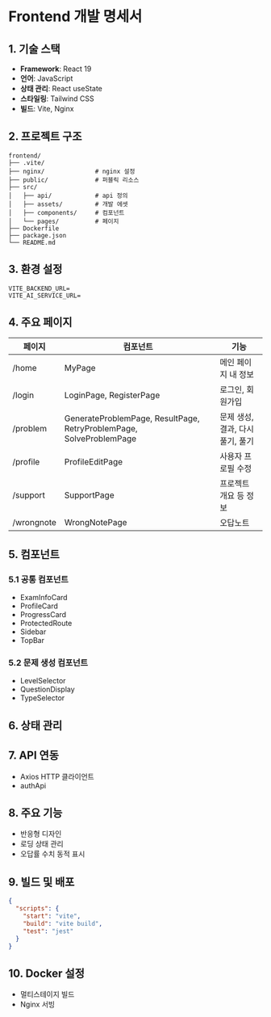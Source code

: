 # Frontend 개발 명세서

## 1. 기술 스택

- **Framework**: React 19
- **언어**: JavaScript
- **상태 관리**: React useState
- **스타일링**: Tailwind CSS
- **빌드**: Vite, Nginx

## 2. 프로젝트 구조

```
frontend/
├── .vite/
├── nginx/              # nginx 설정
├── public/             # 퍼블릭 리소스
├── src/
│   ├── api/            # api 정의
│   ├── assets/         # 개발 에셋
│   ├── components/     # 컴포넌트
│   └── pages/          # 페이지
├── Dockerfile
├── package.json
└── README.md
```

## 3. 환경 설정

```env
VITE_BACKEND_URL=
VITE_AI_SERVICE_URL=
```

## 4. 주요 페이지

| 페이지     | 컴포넌트                                                            | 기능                             |
| ---------- | ------------------------------------------------------------------- | -------------------------------- |
| /home      | MyPage                                                              | 메인 페이지 내 정보              |
| /login     | LoginPage, RegisterPage                                             | 로그인, 회원가입                 |
| /problem   | GenerateProblemPage, ResultPage, RetryProblemPage, SolveProblemPage | 문제 생성, 결과, 다시 풀기, 풀기 |
| /profile   | ProfileEditPage                                                     | 사용자 프로필 수정               |
| /support   | SupportPage                                                         | 프로젝트 개요 등 정보            |
| /wrongnote | WrongNotePage                                                       | 오답노트                         |

## 5. 컴포넌트

### 5.1 공통 컴포넌트

- ExamInfoCard
- ProfileCard
- ProgressCard
- ProtectedRoute
- Sidebar
- TopBar

### 5.2 문제 생성 컴포넌트

- LevelSelector
- QuestionDisplay
- TypeSelector

## 6. 상태 관리

## 7. API 연동

- Axios HTTP 클라이언트
- authApi

## 8. 주요 기능

- 반응형 디자인
- 로딩 상태 관리
- 오답률 수치 동적 표시

## 9. 빌드 및 배포

```json
{
  "scripts": {
    "start": "vite",
    "build": "vite build",
    "test": "jest"
  }
}
```

## 10. Docker 설정

- 멀티스테이지 빌드
- Nginx 서빙

